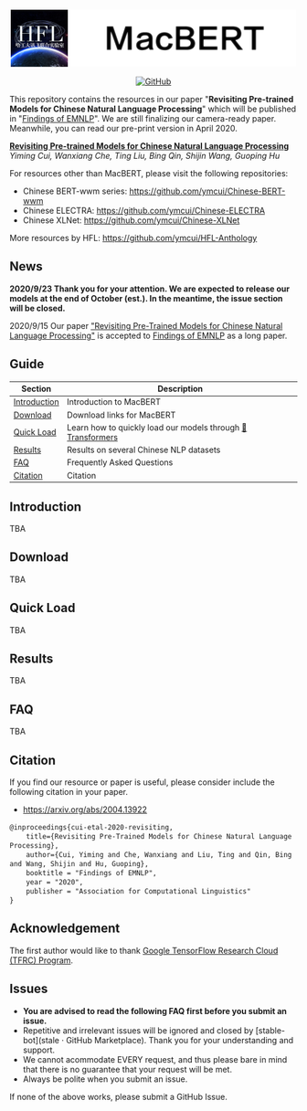 <p align="center">
    <br>
    <img src="./pics/banner.png" width="500"/>
    <br>
</p>
<p align="center">
    <a href="https://github.com/ymcui/MacBERT/blob/master/LICENSE">
        <img alt="GitHub" src="https://img.shields.io/github/license/ymcui/MacBERT.svg?color=blue&style=flat-square">
    </a>
</p>

This repository contains the resources in our paper "**Revisiting Pre-trained Models for Chinese Natural Language Processing**" which will be published in "[Findings of EMNLP](https://2020.emnlp.org)". We are still finalizing our camera-ready paper. Meanwhile, you can read our pre-print version in April 2020.

**[Revisiting Pre-trained Models for Chinese Natural Language Processing](https://arxiv.org/abs/2004.13922)**  
*Yiming Cui, Wanxiang Che, Ting Liu, Bing Qin, Shijin Wang, Guoping Hu*


For resources other than MacBERT, please visit the following repositories:
- Chinese BERT-wwm series: https://github.com/ymcui/Chinese-BERT-wwm
- Chinese ELECTRA: https://github.com/ymcui/Chinese-ELECTRA
- Chinese XLNet: https://github.com/ymcui/Chinese-XLNet

More resources by HFL: https://github.com/ymcui/HFL-Anthology


## News
**2020/9/23 Thank you for your attention. We are expected to release our models at the end of October (est.). In the meantime, the issue section will be closed.** 

2020/9/15 Our paper ["Revisiting Pre-Trained Models for Chinese Natural Language Processing"](https://arxiv.org/abs/2004.13922) is accepted to [Findings of EMNLP](https://2020.emnlp.org) as a long paper.


## Guide
| Section | Description |
|-|-|
| [Introduction](#Introduction) | Introduction to MacBERT |
| [Download](#Download) | Download links for MacBERT |
| [Quick Load](#Quick-Load) | Learn how to quickly load our models through [🤗Transformers](https://github.com/huggingface/transformers) |
| [Results](#Results) | Results on several Chinese NLP datasets |
| [FAQ](#FAQ) | Frequently Asked Questions |
| [Citation](#Citation) | Citation |


## Introduction
TBA


## Download
TBA


## Quick Load
TBA


## Results
TBA

## FAQ
TBA

## Citation
If you find our resource or paper is useful, please consider include the following citation in your paper.
- https://arxiv.org/abs/2004.13922
```
@inproceedings{cui-etal-2020-revisiting,
    title={Revisiting Pre-Trained Models for Chinese Natural Language Processing},
    author={Cui, Yiming and Che, Wanxiang and Liu, Ting and Qin, Bing and Wang, Shijin and Hu, Guoping},
    booktitle = "Findings of EMNLP",
    year = "2020",
    publisher = "Association for Computational Linguistics"
}
```

## Acknowledgement
The first author would like to thank  [Google TensorFlow Research Cloud (TFRC) Program](https://www.tensorflow.org/tfrc).

## Issues
- **You are advised to read the following FAQ first before you submit an issue.** 
- Repetitive and irrelevant issues will be ignored and closed by [stable-bot](stale · GitHub Marketplace). Thank you for your understanding and support.
- We cannot acommodate EVERY request, and thus please bare in mind that there is no guarantee that your request will be met.
- Always be polite when you submit an issue.

If none of the above works, please submit a GitHub Issue.